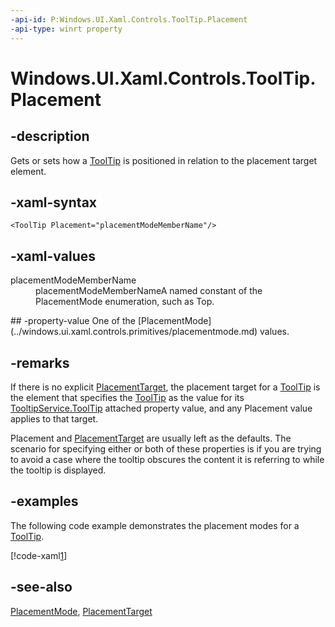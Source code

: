 ```yaml
---
-api-id: P:Windows.UI.Xaml.Controls.ToolTip.Placement
-api-type: winrt property
---
```


<!-- Property syntax
public Windows.UI.Xaml.Controls.Primitives.PlacementMode Placement { get;  set; }
-->

# Windows.UI.Xaml.Controls.ToolTip.Placement

## -description
Gets or sets how a [ToolTip](tooltip.md) is positioned in relation to the placement target element.



## -xaml-syntax
```xaml
<ToolTip Placement="placementModeMemberName"/>
```


## -xaml-values
<dl><dt>placementModeMemberName</dt><dd>placementModeMemberNameA named constant of the PlacementMode enumeration, such as Top.</dd>
</dl>
## -property-value
One of the [PlacementMode](../windows.ui.xaml.controls.primitives/placementmode.md) values.

## -remarks
If there is no explicit [PlacementTarget](tooltip_placementtarget.md), the placement target for a [ToolTip](tooltip.md) is the element that specifies the [ToolTip](slider_isthumbtooltipenabled.md) as the value for its [TooltipService.ToolTip](/uwp/api/windows.ui.xaml.controls.tooltipservice.tooltip) attached property value, and any Placement value applies to that target.

Placement and [PlacementTarget](tooltip_placementtarget.md) are usually left as the defaults. The scenario for specifying either or both of these properties is if you are trying to avoid a case where the tooltip obscures the content it is referring to while the tooltip is displayed.

## -examples
The following code example demonstrates the placement modes for a [ToolTip](tooltip.md).



[!code-xaml[1](../windows.ui.xaml.data/code/ToolTipServicePlacementEx/csharp/MainPage.xaml#Snippet1)]

## -see-also
[PlacementMode](../windows.ui.xaml.controls.primitives/placementmode.md), [PlacementTarget](tooltip_placementtarget.md)
